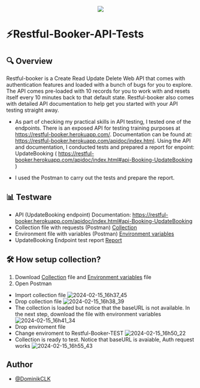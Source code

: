   <p align="center">
  <a href="https://skillicons.dev">
    <img src="https://skillicons.dev/icons?i=,postman" />
  </a>
</p>

# ⚡️Restful-Booker-API-Tests

## 🔍 Overview
Restful-booker is a Create Read Update Delete Web API that comes with authentication features and loaded with a bunch of bugs for you to explore. The API comes pre-loaded with 10 records for you to work with and resets itself every 10 minutes back to that default state. Restful-booker also comes with detailed API documentation to help get you started with your API testing straight away.

 - As part of checking my practical skills in API testing, I tested one of the endpoints. There is an exposed API for testing training purposes at https://restful-booker.herokuapp.com/.
Documentation can be found at: https://restful-booker.herokuapp.com/apidoc/index.html. Using the API and documentation, I conducted tests and prepared a report for enpoint: UpdateBooking ( https://restful-booker.herokuapp.com/apidoc/index.html#api-Booking-UpdateBooking )

- I used the Postman to carry out the tests and prepare the report.

## 📊 Testware

- API (UpdateBooking endpoint) Documentation: https://restful-booker.herokuapp.com/apidoc/index.html#api-Booking-UpdateBooking
- Collection file with requests (Postman) [Collection](https://github.com/DominikCLK/Restful-Booker-API-Tests/files/14298612/Restful-Booker.postman_collection.QA.Dominik.Calak.json)
- Environment file with variables (Postman) [Environment variables](https://github.com/DominikCLK/Restful-Booker-API-Tests/files/14298626/Restful-Booker-TEST.postman_environment.Dominik.Calak.QA.json)
- UpdateBooking Endpoint test report [Report](https://github.com/DominikCLK/Restful-Booker-API-Tests/blob/main/REPORT.md)

## 🛠️ How setup collection?

1. Download [Collection](https://github.com/DominikCLK/Restful-Booker-API-Tests/files/14298612/Restful-Booker.postman_collection.QA.Dominik.Calak.json) file and [Environment variables](https://github.com/DominikCLK/Restful-Booker-API-Tests/files/14298626/Restful-Booker-TEST.postman_environment.Dominik.Calak.QA.json) file
2. Open Postman
- Import collection file
  ![2024-02-15_16h37_45](https://github.com/DominikCLK/Restful-Booker-API-Tests/assets/75272795/6792acc7-a48d-48b9-b122-da2575e2a6aa)
- Drop collection file
  ![2024-02-15_16h38_39](https://github.com/DominikCLK/Restful-Booker-API-Tests/assets/75272795/f29b24ab-9627-4f98-b2b9-aca1786f913a)
- The collection is loaded but notice that the baseURL is not available. In the next step, download the file with environment variables
![2024-02-15_16h41_34](https://github.com/DominikCLK/Restful-Booker-API-Tests/assets/75272795/5e7a0682-5c98-4c66-b186-8a97ba1ea0fb)
- Drop enviroment file
- Change enviroment to Restful-Booker-TEST
  ![2024-02-15_16h50_22](https://github.com/DominikCLK/Restful-Booker-API-Tests/assets/75272795/ebddcc56-a84f-485b-876c-786ec2a212fe)
- Collection is ready to test. Notice that baseURL is avaiable, Auth request works
  ![2024-02-15_16h55_43](https://github.com/DominikCLK/Restful-Booker-API-Tests/assets/75272795/fd644109-56bb-4a18-a0fd-181303839864)


## Author

- [@DominikCLK](https://github.com/DominikCLK)
